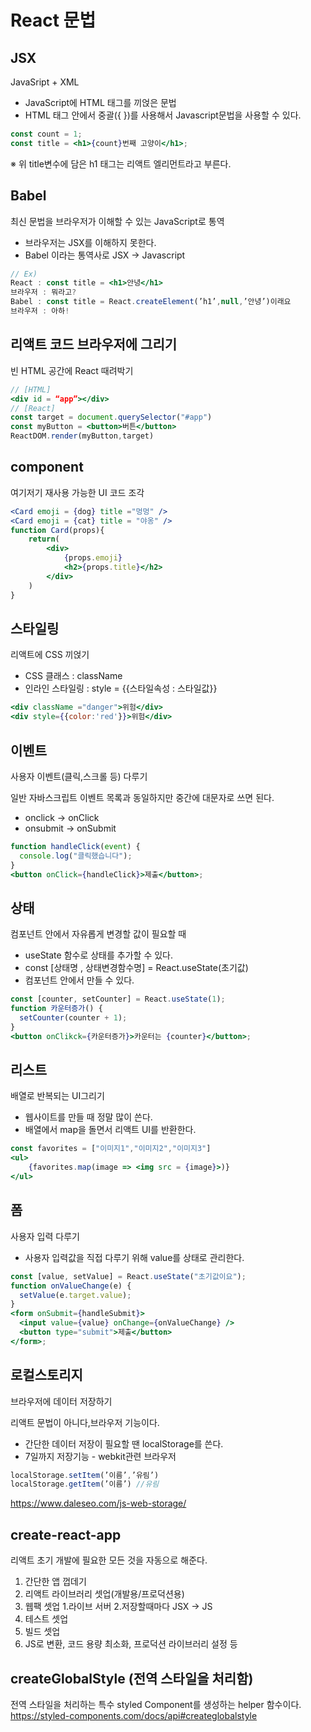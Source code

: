 # React 문법

## JSX

JavaSript + XML

- JavaScript에 HTML 태그를 끼얹은 문법
- HTML 태그 안에서 중괄({ })를 사용해서 Javascript문법을 사용할 수 있다.

```jsx
const count = 1;
const title = <h1>{count}번째 고양이</h1>;
```

※ 위 title변수에 담은 h1 태그는 리액트 엘리먼트라고 부른다.

## Babel

최신 문법을 브라우저가 이해할 수 있는 JavaScript로 통역

- 브라우저는 JSX를 이해하지 못한다.
- Babel 이라는 통역사로 JSX → Javascript

```jsx
// Ex)
React : const title = <h1>안녕</h1>
브라우저 : 뭐라고?
Babel : const title = React.createElement(’h1’,null,’안녕’)이래요
브라우저 : 아하!
```

## 리액트 코드 브라우저에 그리기

빈 HTML 공간에 React 때려박기

```jsx
// [HTML]
<div id = “app”></div>
// [React]
const target = document.querySelector("#app")
const myButton = <button>버튼</button>
ReactDOM.render(myButton,target)
```

## component

여기저기 재사용 가능한 UI 코드 조각

```jsx
<Card emoji = {dog} title ="멍멍" />
<Card emoji = {cat} title = "야옹" />
function Card(props){
    return(
        <div>
            {props.emoji}
            <h2>{props.title}</h2>
        </div>
    )
}
```

## 스타일링

리액트에 CSS 끼얹기

- CSS 클래스 : className
- 인라인 스타일링 : style = {{스타일속성 : 스타일값}}

```jsx
<div className ="danger">위험</div>
<div style={{color:'red'}}>위험</div>
```

## 이벤트

사용자 이벤트(클릭,스크롤 등) 다루기

일반 자바스크립트 이벤트 목록과 동일하지만 중간에 대문자로 쓰면 된다.

- onclick → onClick
- onsubmit → onSubmit

```jsx
function handleClick(event) {
  console.log("클릭했습니다");
}
<button onClick={handleClick}>제출</button>;
```

## 상태

컴포넌트 안에서 자유롭게 변경할 값이 필요할 때

- useState 함수로 상태를 추가할 수 있다.
- const [상태명 , 상태변경함수명] = React.useState(초기값)
- 컴포넌트 안에서 만들 수 있다.

```jsx
const [counter, setCounter] = React.useState(1);
function 카운터증가() {
  setCounter(counter + 1);
}
<button onClikck={카운터증가}>카운터는 {counter}</button>;
```

## 리스트

배열로 반복되는 UI그리기

- 웹사이트를 만들 때 정말 많이 쓴다.
- 배열에서 map을 돌면서 리액트 UI를 반환한다.

```jsx
const favorites = ["이미지1","이미지2","이미지3"]
<ul>
    {favorites.map(image => <img src = {image}>)}
</ul>
```

## 폼

사용자 입력 다루기

- 사용자 입력값을 직접 다루기 위해 value를 상태로 관리한다.

```jsx
const [value, setValue] = React.useState("초기값이요");
function onValueChange(e) {
  setValue(e.target.value);
}
<form onSubmit={handleSubmit}>
  <input value={value} onChange={onValueChange} />
  <button type="submit">제출</button>
</form>;
```

## 로컬스토리지

브라우저에 데이터 저장하기

리액트 문법이 아니다,브라우저 기능이다.

- 간단한 데이터 저장이 필요할 땐 localStorage를 쓴다.
- 7일까지 저장기능 - webkit관련 브라우저

```jsx
localStorage.setItem(’이름’,’유림’)
localStorage.getItem(’이름’) //유림
```

https://www.daleseo.com/js-web-storage/

## create-react-app

리액트 초기 개발에 필요한 모든 것을 자동으로 해준다.

1. 간단한 앱 껍데기
2. 리액트 라이브러리 셋업(개발용/프로덕션용)
3. 웹팩 셋업 1.라이브 서버 2.저장할때마다 JSX -> JS
4. 테스트 셋업
5. 빌드 셋업
6. JS로 변환, 코드 용량 최소화, 프로덕션 라이브러리 설정 등

## createGlobalStyle (전역 스타일을 처리함)

전역 스타일을 처리하는 특수 styled Component를 생성하는 helper 함수이다.<br />
https://styled-components.com/docs/api#createglobalstyle

